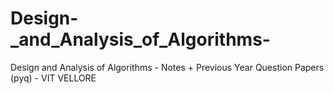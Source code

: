 # Design-_and_Analysis_of_Algorithms-
Design and Analysis of Algorithms - Notes + Previous Year Question Papers (pyq) - VIT VELLORE 
